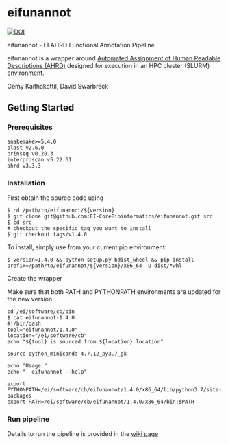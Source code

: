 # eifunannot
[![DOI](https://zenodo.org/badge/258555573.svg)](https://doi.org/10.5281/zenodo.12624176)

eifunannot - EI AHRD Functional Annotation Pipeline

eifunannot is a wrapper around [Automated Assignment of Human Readable Descriptions (AHRD)](https://github.com/groupschoof/AHRD) designed for execution in an HPC cluster (SLURM) environment.

Gemy Kaithakottil, David Swarbreck

## Getting Started

### Prerequisites

```Console
snakemake>=5.4.0
blast v2.6.0
prinseq v0.20.3
interproscan v5.22.61
ahrd v3.3.3
```
 
### Installation

First obtain the source code using

```console
$ cd /path/to/eifunannot/${version}
$ git clone git@github.com:EI-CoreBioinformatics/eifunannot.git src
$ cd src
# checkout the specific tag you want to install
$ git checkout tags/v1.4.0
```

To install, simply use from your current pip environment:
```console
$ version=1.4.0 && python setup.py bdist_wheel && pip install --prefix=/path/to/eifunannot/${version}/x86_64 -U dist/*whl
```

Create the wrapper

Make sure that both PATH and PYTHONPATH environments are updated for the new version
```console
cd /ei/software/cb/bin
$ cat eifunannot-1.4.0
#!/bin/bash
tool="eifunannot/1.4.0"
location="/ei/software/cb"
echo "${tool} is sourced from ${location} location"

source python_miniconda-4.7.12_py3.7_gk

echo "Usage:"
echo "  eifunannot --help"

export PYTHONPATH=/ei/software/cb/eifunannot/1.4.0/x86_64/lib/python3.7/site-packages
export PATH=/ei/software/cb/eifunannot/1.4.0/x86_64/bin:$PATH
```

### Run pipeline

Details to run the pipeline is provided in the [wiki page](../../wiki)
